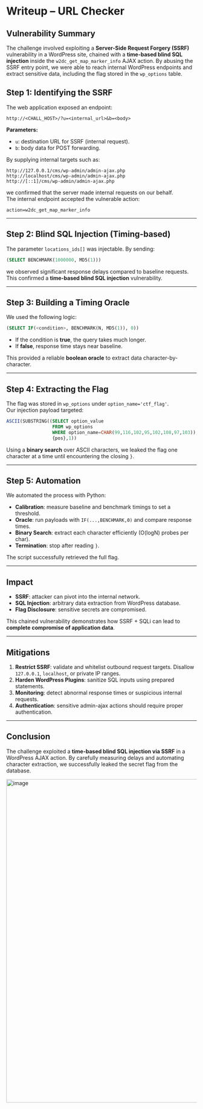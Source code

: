 # Writeup – URL Checker

## Vulnerability Summary

The challenge involved exploiting a **Server-Side Request Forgery (SSRF)** vulnerability in a WordPress site, chained with a **time-based blind SQL injection** inside the `w2dc_get_map_marker_info` AJAX action. By abusing the SSRF entry point, we were able to reach internal WordPress endpoints and extract sensitive data, including the flag stored in the `wp_options` table.

## Step 1: Identifying the SSRF

The web application exposed an endpoint:

```
http://<CHALL_HOST>/?u=<internal_url>&b=<body>
```

**Parameters:**

- `u`: destination URL for SSRF (internal request).  
- `b`: body data for POST forwarding.  

By supplying internal targets such as:

```
http://127.0.0.1/cms/wp-admin/admin-ajax.php
http://localhost/cms/wp-admin/admin-ajax.php
http://[::1]/cms/wp-admin/admin-ajax.php
```

we confirmed that the server made internal requests on our behalf.  
The internal endpoint accepted the vulnerable action:

```
action=w2dc_get_map_marker_info
```

---

## Step 2: Blind SQL Injection (Timing-based)

The parameter `locations_ids[]` was injectable. By sending:

```sql
(SELECT BENCHMARK(1000000, MD5(1)))
```

we observed significant response delays compared to baseline requests. This confirmed a **time-based blind SQL injection** vulnerability.

---

## Step 3: Building a Timing Oracle

We used the following logic:

```sql
(SELECT IF(<condition>, BENCHMARK(N, MD5(1)), 0))
```

- If the condition is **true**, the query takes much longer.  
- If **false**, response time stays near baseline.  

This provided a reliable **boolean oracle** to extract data character-by-character.

---

## Step 4: Extracting the Flag

The flag was stored in `wp_options` under `option_name='ctf_flag'`.  
Our injection payload targeted:

```sql
ASCII(SUBSTRING((SELECT option_value 
                 FROM wp_options 
                 WHERE option_name=CHAR(99,116,102,95,102,108,97,103)),
                 {pos},1))
```

Using a **binary search** over ASCII characters, we leaked the flag one character at a time until encountering the closing `}`.

---

## Step 5: Automation

We automated the process with Python:

- **Calibration**: measure baseline and benchmark timings to set a threshold.  
- **Oracle**: run payloads with `IF(...,BENCHMARK,0)` and compare response times.  
- **Binary Search**: extract each character efficiently (O(logN) probes per char).  
- **Termination**: stop after reading `}`.  

The script successfully retrieved the full flag.

---

## Impact

- **SSRF**: attacker can pivot into the internal network.  
- **SQL Injection**: arbitrary data extraction from WordPress database.  
- **Flag Disclosure**: sensitive secrets are compromised.  

This chained vulnerability demonstrates how SSRF + SQLi can lead to **complete compromise of application data**.

---

## Mitigations

1. **Restrict SSRF**: validate and whitelist outbound request targets. Disallow `127.0.0.1`, `localhost`, or private IP ranges.  
2. **Harden WordPress Plugins**: sanitize SQL inputs using prepared statements.  
3. **Monitoring**: detect abnormal response times or suspicious internal requests.  
4. **Authentication**: sensitive admin-ajax actions should require proper authentication.  

---

## Conclusion

The challenge exploited a **time-based blind SQL injection via SSRF** in a WordPress AJAX action. By carefully measuring delays and automating character extraction, we successfully leaked the secret flag from the database.

<img width="1016" height="855" alt="image" src="https://github.com/user-attachments/assets/e06968a3-09d5-412c-a56a-46fc8a558028" />


